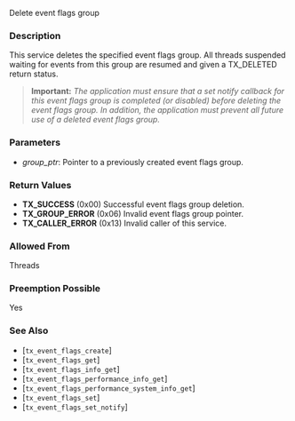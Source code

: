 Delete event flags group

### Description

This service deletes the specified event flags group. All threads suspended waiting for events from this group are resumed and given a TX_DELETED return status.

> **Important:** *The application must ensure that a set notify callback for this event flags group is completed (or disabled) before deleting the event flags group. In addition, the application must prevent all future use of a deleted event flags group.*

### Parameters

- *group_ptr*: Pointer to a previously created event flags group.

### Return Values

- **TX_SUCCESS** (0x00) Successful event flags group deletion.
- **TX_GROUP_ERROR** (0x06) Invalid event flags group pointer.
- **TX_CALLER_ERROR** (0x13) Invalid caller of this service.

### Allowed From

Threads

### Preemption Possible

Yes

### See Also

- [`tx_event_flags_create`]
- [`tx_event_flags_get`]
- [`tx_event_flags_info_get`]
- [`tx_event_flags_performance_info_get`]
- [`tx_event_flags_performance_system_info_get`]
- [`tx_event_flags_set`]
- [`tx_event_flags_set_notify`]

